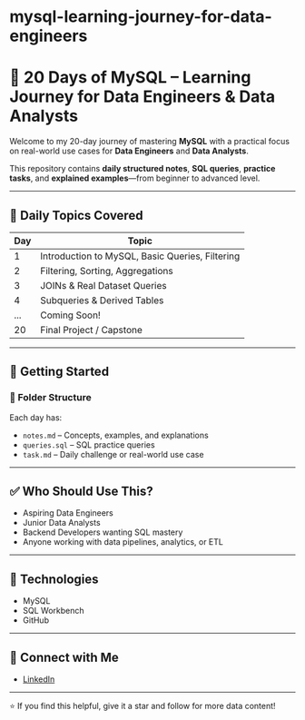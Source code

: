 # mysql-learning-journey-for-data-engineers

# 🐬 20 Days of MySQL – Learning Journey for Data Engineers & Data Analysts

Welcome to my 20-day journey of mastering **MySQL** with a practical focus on real-world use cases for **Data Engineers** and **Data Analysts**.

This repository contains **daily structured notes**, **SQL queries**, **practice tasks**, and **explained examples**—from beginner to advanced level.

---

## 📅 Daily Topics Covered

| Day | Topic |
|-----|-------|
| 1 | Introduction to MySQL, Basic Queries, Filtering |
| 2 | Filtering, Sorting, Aggregations |
| 3 | JOINs & Real Dataset Queries |
| 4 | Subqueries & Derived Tables |
| ... | Coming Soon! |
| 20 | Final Project / Capstone |

---

## 🚀 Getting Started

### 📂 Folder Structure
Each day has:
- `notes.md` – Concepts, examples, and explanations
- `queries.sql` – SQL practice queries
- `task.md` – Daily challenge or real-world use case

---

## ✅ Who Should Use This?
- Aspiring Data Engineers
- Junior Data Analysts
- Backend Developers wanting SQL mastery
- Anyone working with data pipelines, analytics, or ETL

---

## 📌 Technologies
- MySQL
- SQL Workbench
- GitHub

---

## 🤝 Connect with Me
- [LinkedIn](www.linkedin.com/in/manish-kumar-prajapat-248757282)

---

⭐ If you find this helpful, give it a star and follow for more data content!
